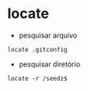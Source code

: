 # locate
- pesquisar arquivo
```shellscript
locate .gitconfig
```

- pesquisar diretório
```shellscript
locate -r /seedz$
```


